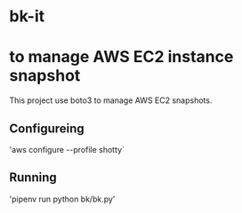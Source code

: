 # bk-it

# to manage AWS EC2 instance snapshot

This project use boto3 to manage AWS EC2 snapshots.

## Configureing

'aws configure --profile shotty`

## Running

'pipenv run python bk/bk.py'

